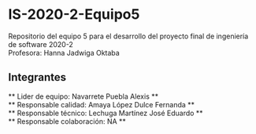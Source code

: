 # IS-2020-2-Equipo5
Repositorio del equipo 5 para el desarrollo del proyecto final de ingeniería de software 2020-2  
Profesora: Hanna Jadwiga Oktaba
## Integrantes
** Lider de equipo: Navarrete Puebla Alexis **  
** Responsable calidad: Amaya López Dulce Fernanda   **  
** Responsable técnico: Lechuga Martínez José Eduardo  **  
** Responsable colaboración: NA **  
  
